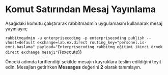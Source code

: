 # Komut Satırından Mesaj Yayınlama

Aşağıdaki komutu çalıştırarak rabbitmadmin uygulamasını kullanarak mesaj yayınlayın;

`rabbitmqadmin -u enterprisecoding -p enterprisecoding publish --vhost=default exchange=lab.ex.direct routing_key="personel.is-emri.baslama" payload="Enterprisecoding rabbitmq eğitimi ikinci örnek direct exchange mesajı"`{{execute}}

Önceki adımda tariflendiği şekilde mesajın kuyruklara teslim edildiğini teyit edin. Mesajları getirirken **Messages** değerini **2** olarak tanımlayın.